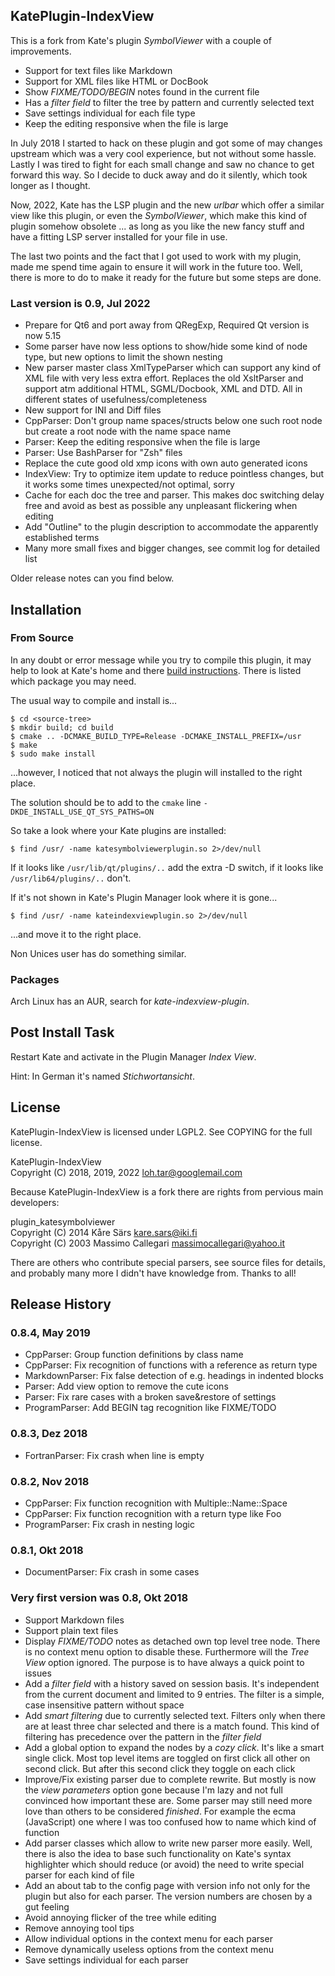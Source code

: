 ## KatePlugin-IndexView

This is a fork from Kate's plugin *SymbolViewer* with a couple of improvements.

  - Support for text files like Markdown
  - Support for XML files like HTML or DocBook
  - Show *FIXME/TODO/BEGIN* notes found in the current file
  - Has a *filter field* to filter the tree by pattern and currently selected text
  - Save settings individual for each file type
  - Keep the editing responsive when the file is large

In July 2018 I started to hack on these plugin and got some of may changes
upstream which was a very cool experience, but not without some hassle. Lastly I
was tired to fight for each small change and saw no chance to get forward this
way. So I decide to duck away and do it silently, which took longer as I
thought.

Now, 2022, Kate has the LSP plugin and the new *urlbar* which offer a similar
view like this plugin, or even the *SymbolViewer*, which make this kind of
plugin somehow obsolete ... as long as you like the new fancy stuff and have a
fitting LSP server installed for your file in use.

The last two points and the fact that I got used to work with my plugin, made me
spend time again to ensure it will work in the future too. Well, there is more
to do to make it ready for the future but some steps are done.


### Last version is 0.9, Jul 2022

  - Prepare for Qt6 and port away from QRegExp, Required Qt version is now 5.15
  - Some parser have now less options to show/hide some kind of node type, but
    new options to limit the shown nesting
  - New parser master class XmlTypeParser which can support any kind of XML file
    with very less extra effort. Replaces the old XsltParser and support atm
    additional HTML, SGML/Docbook, XML and DTD. All in different
    states of usefulness/completeness
  - New support for INI and Diff files
  - CppParser: Don't group name spaces/structs below one such root node but
    create a root node with the name space name
  - Parser: Keep the editing responsive when the file is large
  - Parser: Use BashParser for "Zsh" files
  - Replace the cute good old xmp icons with own auto generated icons
  - IndexView: Try to optimize item update to reduce pointless changes, but it
    works some times unexpected/not optimal, sorry
  - Cache for each doc the tree and parser. This makes doc switching delay free
    and avoid as best as possible any unpleasant flickering when editing
  - Add "Outline" to the plugin description to accommodate the apparently
    established terms
  - Many more small fixes and bigger changes, see commit log for detailed list

Older release notes can you find below.


## Installation

### From Source

In any doubt or error message while you try to compile this plugin, it may help
to look at Kate's home and there [build instructions](https://kate-editor.org/build-it/).
There is listed which package you may need.

The usual way to compile and install is...

    $ cd <source-tree>
    $ mkdir build; cd build
    $ cmake .. -DCMAKE_BUILD_TYPE=Release -DCMAKE_INSTALL_PREFIX=/usr
    $ make
    $ sudo make install

...however, I noticed that not always the plugin will installed to the right place.

The solution should be to add to the `cmake` line `-DKDE_INSTALL_USE_QT_SYS_PATHS=ON`

So take a look where your Kate plugins are installed:

    $ find /usr/ -name katesymbolviewerplugin.so 2>/dev/null

If it looks like `/usr/lib/qt/plugins/..` add the extra -D switch, if it looks
like `/usr/lib64/plugins/..` don't.

If it's not shown in Kate's Plugin Manager look where it is gone...

    $ find /usr/ -name kateindexviewplugin.so 2>/dev/null

...and move it to the right place.

Non Unices user has do something similar.


### Packages

Arch Linux has an AUR, search for *kate-indexview-plugin*.


## Post Install Task

Restart Kate and activate in the Plugin Manager *Index View*.

Hint: In German it's named *Stichwortansicht*.


## License

KatePlugin-IndexView is licensed under LGPL2. See COPYING for the full license.


<!-- CAUTION! Trailing two spaces are there to have a line break without new paragraph -->
KatePlugin-IndexView  
Copyright (C) 2018, 2019, 2022 loh.tar@googlemail.com

Because KatePlugin-IndexView is a fork there are rights from pervious main
developers:

<!-- CAUTION! Trailing two spaces are there to have a line break without new paragraph -->
plugin_katesymbolviewer  
Copyright (C) 2014 Kåre Särs <kare.sars@iki.fi>  
Copyright (C) 2003 Massimo Callegari <massimocallegari@yahoo.it>

There are others who contribute special parsers, see source files for details,
and probably many more I didn't have knowledge from. Thanks to all!


## Release History

### 0.8.4, May 2019

  - CppParser: Group function definitions by class name
  - CppParser: Fix recognition of functions with a reference as return type
  - MarkdownParser: Fix false detection of e.g. headings in indented blocks
  - Parser: Add view option to remove the cute icons
  - Parser: Fix rare cases with a broken save&restore of settings
  - ProgramParser: Add BEGIN tag recognition like FIXME/TODO


### 0.8.3, Dez 2018

  - FortranParser: Fix crash when line is empty


### 0.8.2, Nov 2018

  - CppParser: Fix function recognition with Multiple::Name::Space
  - CppParser: Fix function recognition with a return type like Foo<Bar>
  - ProgramParser: Fix crash in nesting logic


### 0.8.1, Okt 2018

  - DocumentParser: Fix crash in some cases


### Very first version was 0.8, Okt 2018

  - Support Markdown files
  - Support plain text files
  - Display *FIXME/TODO* notes as detached own top level tree node. There is no
    context menu option to disable these. Furthermore will the *Tree View*
    option ignored. The purpose is to have always a quick point to issues
  - Add a *filter field* with a history saved on session basis. It's independent
    from the current document and limited to 9 entries. The filter is a simple,
    case insensitive pattern without space
  - Add *smart filtering* due to currently selected text. Filters only when
    there are at least three char selected and there is a match found. This kind
    of filtering has precedence over the pattern in the *filter field*
  - Add a global option to expand the nodes by a *cozy click*. It's like a smart
    single click. Most top level items are toggled on first click all other on
    second click. But after this second click they toggle on each click
  - Improve/Fix existing parser due to complete rewrite. But mostly is now the
    *view parameters* option gone because I'm lazy and not full convinced how
    important these are. Some parser may still need more love than others to be
    considered *finished*. For example the ecma (JavaScript) one where I was too
    confused how to name which kind of function
  - Add parser classes which allow to write new parser more easily. Well, there
    is also the idea to base such functionality on Kate's syntax highlighter
    which should reduce (or avoid) the need to write special parser for each
    kind of file
  - Add an about tab to the config page with version info not only for the plugin
    but also for each parser. The version numbers are chosen by a gut feeling
  - Avoid annoying flicker of the tree while editing
  - Remove annoying tool tips
  - Allow individual options in the context menu for each parser
  - Remove dynamically useless options from the context menu
  - Save settings individual for each parser

